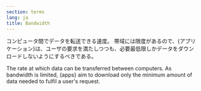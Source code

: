 ```yaml
---
section: terms
lang: ja
title: Bandwidth 
---
```


コンピュータ間でデータを転送できる速度。
帯域には限度があるので、{アプリケーション}は、ユーザの要求を満たしつつも、必要最低限しかデータをダウンロードしないようにするべきである。

The rate at which data can be transferred between computers. As bandwidth is limited, {apps} aim to download only the minimum amount of data needed to fulfil a user's request.
